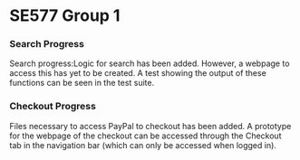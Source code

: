 
# SE577 Group 1
### Search Progress
 Search progress:Logic for search has been added. However, a webpage to access this has yet to be created. A test showing the output of these functions can be seen in the test suite.

### Checkout Progress
Files necessary to access PayPal to checkout has been added. A prototype for the webpage of the checkout can be accessed through the Checkout tab in the navigation bar (which can only be accessed when logged in). 
